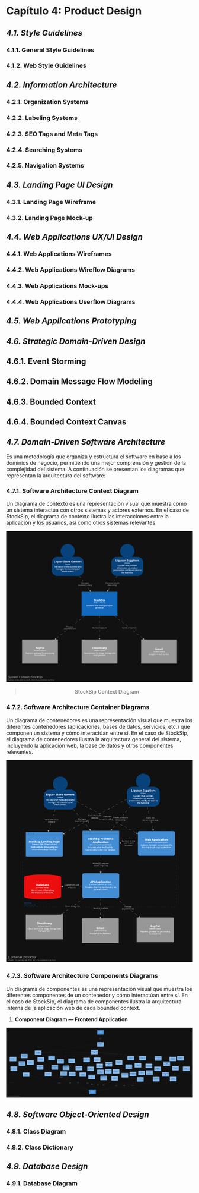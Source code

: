 # Capítulo 4: Product Design #

## _4.1. Style Guidelines_ ##

### 4.1.1. General Style Guidelines ###

### 4.1.2. Web Style Guidelines ###

## _4.2. Information Architecture_ ##

### 4.2.1. Organization Systems ###

### 4.2.2. Labeling Systems ###

### 4.2.3. SEO Tags and Meta Tags ###

### 4.2.4. Searching Systems ###

### 4.2.5. Navigation Systems ###

## _4.3. Landing Page UI Design_ ##

### 4.3.1. Landing Page Wireframe ###

### 4.3.2. Landing Page Mock-up ###

## _4.4. Web Applications UX/UI Design_ ##

### 4.4.1. Web Applications Wireframes ###

### 4.4.2. Web Applications Wireflow Diagrams ###

### 4.4.3. Web Applications Mock-ups ###

### 4.4.4. Web Applications Userflow Diagrams ###

## _4.5. Web Applications Prototyping_ ##

## _4.6. Strategic Domain-Driven Design_ ##

## 4.6.1. Event Storming ##

## 4.6.2. Domain Message Flow Modeling ##

## 4.6.3. Bounded Context ##

## 4.6.4. Bounded Context Canvas ##

## _4.7. Domain-Driven Software Architecture_ ##

Es una metodología que organiza y estructura el software en base a los dominios de negocio, permitiendo una mejor comprensión y gestión de la complejidad del sistema. A continuación se presentan los diagramas que representan la arquitectura del software:

### 4.7.1. Software Architecture Context Diagram ###

Un diagrama de contexto es una representación visual que muestra cómo un sistema interactúa con otros sistemas y actores externos. En el caso de StockSip, el diagrama de contexto ilustra las interacciones entre la aplicación y los usuarios, así como otros sistemas relevantes.

![StockSip Context Diagram](../img/Chapter%20IV/Software-Architecture/context-diagram.png)
> <p align="center">StockSip Context Diagram</p>

### 4.7.2. Software Architecture Container Diagrams ###

Un diagrama de contenedores es una representación visual que muestra los diferentes contenedores (aplicaciones, bases de datos, servicios, etc.) que componen un sistema y cómo interactúan entre sí. En el caso de StockSip, el diagrama de contenedores ilustra la arquitectura general del sistema, incluyendo la aplicación web, la base de datos y otros componentes relevantes.

![StockSip Container Diagram](../img/Chapter%20IV/Software-Architecture/container-diagram.png)

### 4.7.3. Software Architecture Components Diagrams ###

Un diagrama de componentes es una representación visual que muestra los diferentes componentes de un contenedor y cómo interactúan entre sí. En el caso de StockSip, el diagrama de componentes ilustra la arquitectura interna de la aplicación web de cada bounded context.

1. **Component Diagram — Frontend Application**

![StockSip Component Diagram Frontend](../img/Chapter%20IV/Software-Architecture/component-diagram-spa.png)

## _4.8. Software Object-Oriented Design_ ##

### 4.8.1. Class Diagram ###

### 4.8.2. Class Dictionary ###

## _4.9. Database Design_ ##

### 4.9.1. Database Diagram ###

